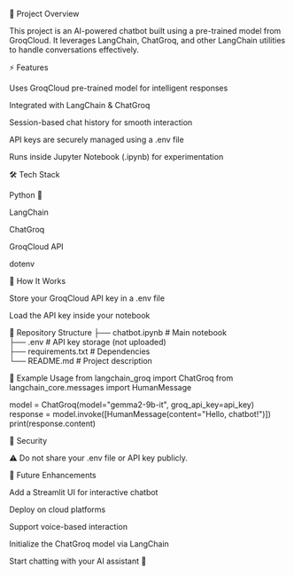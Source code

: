 📌 Project Overview

This project is an AI-powered chatbot built using a pre-trained model from GroqCloud.
It leverages LangChain, ChatGroq, and other LangChain utilities to handle conversations effectively.

⚡ Features

Uses GroqCloud pre-trained model for intelligent responses

Integrated with LangChain & ChatGroq

Session-based chat history for smooth interaction

API keys are securely managed using a .env file

Runs inside Jupyter Notebook (.ipynb) for experimentation

🛠️ Tech Stack

Python 🐍

LangChain

ChatGroq

GroqCloud API

dotenv

🚀 How It Works

Store your GroqCloud API key in a .env file

Load the API key inside your notebook

📂 Repository Structure
├── chatbot.ipynb       # Main notebook  
├── .env                # API key storage (not uploaded)  
├── requirements.txt    # Dependencies  
└── README.md           # Project description  

📌 Example Usage
from langchain_groq import ChatGroq
from langchain_core.messages import HumanMessage

model = ChatGroq(model="gemma2-9b-it", groq_api_key=api_key)
response = model.invoke([HumanMessage(content="Hello, chatbot!")])
print(response.content)

🔐 Security

⚠️ Do not share your .env file or API key publicly.

🌟 Future Enhancements

Add a Streamlit UI for interactive chatbot

Deploy on cloud platforms

Support voice-based interaction

Initialize the ChatGroq model via LangChain

Start chatting with your AI assistant 🎉
